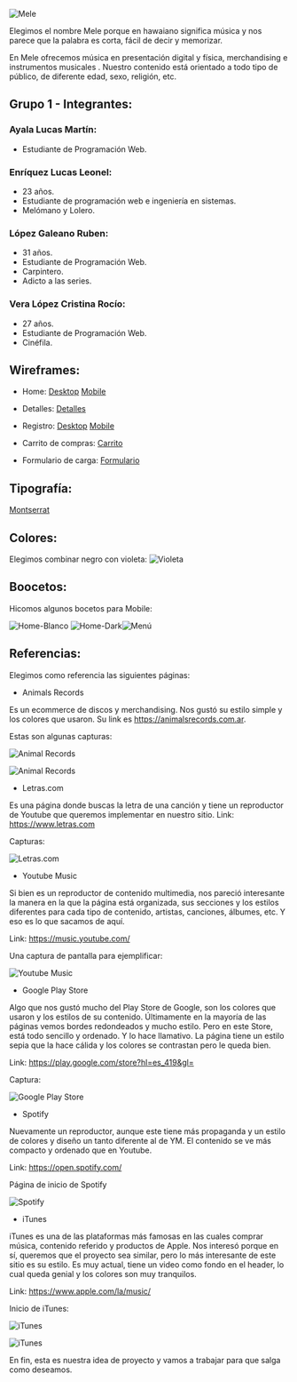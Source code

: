 ![Mele](https://github.com/leoterry1/grupo_1_mele/blob/main/Estilo/mele.png?raw=true "Logo Mele")

Elegimos el nombre Mele porque en hawaiano significa música y nos parece que la palabra es corta, fácil de decir y memorizar.

En Mele ofrecemos música en presentación digital y física, merchandising e instrumentos musicales .
Nuestro contenido está orientado a todo tipo de público, de diferente edad, sexo, religión, etc. 

## Grupo 1 - Integrantes:

### Ayala Lucas Martín:
   - Estudiante de Programación Web.
### Enríquez Lucas Leonel:
   - 23 años.
   - Estudiante de programación web e ingeniería en sistemas.
   - Melómano y Lolero.
### López Galeano Ruben:
   - 31 años.
   - Estudiante de Programación Web.
   - Carpintero.
   - Adicto a las series.
### Vera López Cristina Rocío:
   - 27 años.
   - Estudiante de Programación Web.
   - Cinéfila.

## Wireframes:

- Home:
[Desktop](https://github.com/leoterry1/grupo_1_mele/blob/main/wireframes/desktop1.jpg)
[Mobile](https://github.com/leoterry1/grupo_1_mele/blob/main/wireframes/mobile1.jpg)

- Detalles: 
[Detalles](https://github.com/leoterry1/grupo_1_mele/blob/main/wireframes/Detalles1.png)

- Registro:
[Desktop](https://github.com/leoterry1/grupo_1_mele/blob/main/wireframes/desktop1.jpg)
[Mobile](https://github.com/leoterry1/grupo_1_mele/blob/main/wireframes/registro_mobile1.jpg)

- Carrito de compras:
[Carrito](https://github.com/leoterry1/grupo_1_mele/blob/main/wireframes/carrito-de-compras.png)

- Formulario de carga:
[Formulario](https://github.com/leoterry1/grupo_1_mele/blob/main/wireframes/formulario_de_carga1.png)

## Tipografía:

[Montserrat](https://fonts.google.com/specimen/Montserrat?query=mon)

## Colores:
Elegimos combinar negro con violeta:
![Violeta](https://github.com/leoterry1/grupo_1_mele/blob/main/Estilo/Violeta.jpeg?raw=true "Violeta")

## Boocetos: 
Hicomos algunos bocetos para Mobile:

![Home-Blanco](https://github.com/leoterry1/grupo_1_mele/blob/main/Bocetos/buscador.png?raw=true "Home Blanco")     ![Home-Dark](https://github.com/leoterry1/grupo_1_mele/blob/main/Bocetos/iPhone%208%20Plus%20-%201black.jpg?raw=true "Home Dark")![Menú](https://github.com/leoterry1/grupo_1_mele/blob/main/Bocetos/nav-menu.png?raw=true "Menú")
## Referencias:

Elegimos como referencia las siguientes páginas:

- Animals Records

Es un ecommerce de discos y merchandising. Nos gustó su estilo simple y los colores que usaron. 
Su link es https://animalsrecords.com.ar.

Estas son algunas capturas:

![Animal Records](/referencias/animals_1.jpg?raw=true "Animals Records")

![Animal Records](/referencias/animals_2.jpg?raw=true "Animals Records")

- Letras.com

Es una página donde buscas la letra de una canción y tiene un reproductor de Youtube que queremos implementar en nuestro sitio.
Link: https://www.letras.com

Capturas:

![Letras.com](https://github.com/leoterry1/grupo_1_mele/blob/main/referencias/letras_1.jpg?raw=true "Letras.com")

- Youtube Music

Si bien es un reproductor de contenido multimedia, nos pareció interesante la manera en la que la página está organizada, sus secciones y los estilos diferentes para cada tipo de contenido, artistas, canciones, álbumes, etc. Y eso es lo que sacamos de aquí.

Link: https://music.youtube.com/

Una captura de pantalla para ejemplificar:

![Youtube Music](/referencias/youtube.jpg?raw=true "Youtube Music")

- Google Play Store

Algo que nos gustó mucho del Play Store de Google, son los colores que usaron y los estilos de su contenido. Últimamente en la mayoría de las páginas vemos bordes redondeados y mucho estilo. Pero en este Store, está todo sencillo y ordenado. Y lo hace llamativo. La página tiene un estilo sepia que la hace cálida y los colores se contrastan pero le queda bien.

Link: https://play.google.com/store?hl=es_419&gl=

Captura:

![Google Play Store](/referencias/playstore.jpg?raw=true "Google Play Store")

- Spotify 

Nuevamente un reproductor, aunque este tiene más propaganda y un estilo de colores y diseño un tanto diferente al de YM.
El contenido se ve más compacto y ordenado que en Youtube. 

Link: https://open.spotify.com/

Página de inicio de Spotify

![Spotify](/referencias/spotify.jpg?raw=true "Spotify")

- iTunes

iTunes es una de las plataformas más famosas en las cuales comprar música, contenido referido y productos de Apple. Nos interesó porque en sí, queremos que el proyecto sea similar, pero lo más interesante de este sitio es su estilo. Es muy actual, tiene un video como fondo en el header, lo cual queda genial y los colores son muy tranquilos. 

Link: https://www.apple.com/la/music/

Inicio de iTunes:

![iTunes](/referencias/iTunes_1.jpg?raw=true "Animals Records")

![iTunes](/referencias/iTunes_2.jpg?raw=true "Animals Records")


En fin, esta es nuestra idea de proyecto y vamos a trabajar para que salga como deseamos. 
